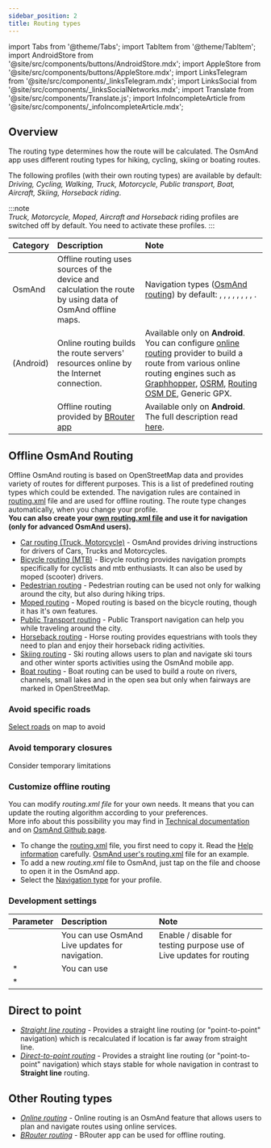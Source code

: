 ```yaml
---
sidebar_position: 2
title: Routing types
---
```


import Tabs from '@theme/Tabs';
import TabItem from '@theme/TabItem';
import AndroidStore from '@site/src/components/buttons/AndroidStore.mdx';
import AppleStore from '@site/src/components/buttons/AppleStore.mdx';
import LinksTelegram from '@site/src/components/_linksTelegram.mdx';
import LinksSocial from '@site/src/components/_linksSocialNetworks.mdx';
import Translate from '@site/src/components/Translate.js';
import InfoIncompleteArticle from '@site/src/components/_infoIncompleteArticle.mdx';


## Overview  

The routing type determines how the route will be calculated. The OsmAnd app uses different routing types for hiking, cycling, skiing or boating routes. 

The following profiles (with their own routing types) are available by default: *Driving, Cycling, Walking, Truck, Motorcycle, Public transport, Boat, Aircraft, Skiing, Horseback riding*.  

:::note  
*Truck, Motorcycle, Moped, Aircraft and Horseback* riding profiles are switched off by default. You need to activate these profiles.
:::

| Category | Description | Note |
|:------------|:---------------|:---------------|
| OsmAnd <Translate android="true" ids="shared_string_offline"/> |  Offline routing uses sources of the device and calculation the route by using data of OsmAnd offline maps.  |  Navigation types ([OsmAnd routing](https://github.com/osmandapp/OsmAnd-resources/blob/master/routing/routing.xml)) by default: <!-- Add links!!! --> <Translate android="true" ids="app_mode_boat"/>, <Translate android="true" ids="rendering_value_bicycle_name"/>, <Translate android="true" ids="routing_profile_direct_to"/>, <Translate android="true" ids="rendering_value_car_name"/>, <Translate android="true" ids="rendering_value_pedestrian_name"/>, <Translate android="true" ids="app_mode_public_transport"/>, <Translate android="true" ids="routing_profile_ski"/>, <Translate android="true" ids="routing_profile_straightline"/>, <Translate android="true" ids="horseback_riding"/>.            |
| <Translate android="true" ids="shared_string_online"/> (Android) |  Online routing builds the route servers' resources online by the Internet connection. | Available only on **Android**. You can configure [online routing](./online-routing.md) provider to build a route from various online routing engines such as [Graphhopper](https://graphhopper.com/), [OSRM](http://project-osrm.org/), [Routing OSM DE](https://routing.openstreetmap.de/), Generic GPX.  |
| <Translate android="true" ids="routing_profile_broutrer"/>  |  Offline routing provided by [BRouter app](https://brouter.de/)  | Available only on **Android**. The full description read [here](./brouter.md).   |

## Offline OsmAnd Routing

Offline OsmAnd routing is based on OpenStreetMap data and provides variety of routes for different purposes. This is a list of predefined routing types which could be extended. The navigation rules are contained in [routing.xml](../../../technical/osmand-file-formats/osmand-routing-xml.md) file and are used for offline routing. The route type changes automatically, when you change your profile.  
**You can also create your [own routing.xml file](#custom-routing) and use it for navigation (only for advanced OsmAnd users).**  

- [Car routing (Truck, Motorcycle)](./car-based-routing.md) - OsmAnd provides driving instructions for  drivers of Cars, Trucks and Motorcycles.  
- [Bicycle  routing (MTB)](./bicycle-based-routing.md) - Bicycle routing provides navigation prompts specifically for cyclists and mtb enthusiasts. It can also be used by moped (scooter) drivers.  
- [Pedestrian routing](./pedestrian-routing.md) - Pedestrian routing can be used not only for walking around the city, but also during hiking trips.
- [Moped routing](./moped-routing.md) - Moped routing is based on the bicycle routing, though it has it's own features.
- [Public Transport routing](./public-transport-navigation.md) - Public Transport navigation can help you while traveling around the city.
- [Horseback routing](./horse-routing.md) - Horse routing provides equestrians with tools they need to plan and enjoy their horseback riding activities.  
- [Skiing routing](./ski-routing.md) - Ski routing allows users to plan and navigate ski tours and other winter sports activities using the OsmAnd mobile app.  
- [Boat routing](./boat-navigation.md) - Boat routing can be used to build a route on rivers, channels, small lakes and in the open sea but only when fairways are marked in OpenStreetMap.

### Avoid specific roads

[Select roads](../../map/map-context-menu.md#avoid-road) on map to avoid


### Avoid temporary closures

Consider temporary limitations

### Customize offline routing

You can modify _routing.xml file_ for your own needs. It means that you can update the routing algorithm according to your preferences.  
More info about this possibility you may find in [Technical documentation](../../../technical/osmand-file-formats/osmand-routing-xml.md) and on [OsmAnd Github page](https://github.com/osmandapp/OsmAnd-resources/blob/master/routing/routing.xml).  

- To change the [routing.xml](https://github.com/osmandapp/OsmAnd-resources/blob/master/routing/routing.xml) file, you first need to copy it. Read the [Help information](https://github.com/osmandapp/OsmAnd-resources/blob/master/routing/routing.xml#L25) carefully. [OsmAnd user's routing.xml](https://groups.google.com/g/osmand/c/JvV7p_JJvEU) file for an example.
- To add a new *routing.xml* file to OsmAnd, just tap on the file and choose to open it in the OsmAnd app.
- Select the [Navigation type](../../navigation/route-navigation.md#type-of-navigation) for your profile.

### Development settings

| Parameter | Description | Note |
|:------------|:---------------|:---------------|
| *<Translate android="true" ids="use_live_routing"/>*  | You can use OsmAnd Live updates for navigation.  |  Enable / disable for testing purpose use of Live updates for routing |
| *<Translate android="true" ids="use_two_phase_routing"/>  | You can use <Translate android="true" ids="complex_routing_descr"/> |   |
| *<Translate android="true" ids="use_fast_recalculation"/> | <Translate android="true" ids="use_fast_recalculation_desc"/>  |   |

## Direct to point 

- *[Straight line routing](./straight-line-routing.md)* - Provides a straight line routing (or "point-to-point" navigation) which is recalculated if location is far away from straight line.  
- *[Direct-to-point routing](./direct-to-point-routing.md)* - Provides a straight line routing (or "point-to-point" navigation) which stays stable for whole navigation in contrast to **Straight line** routing.

## Other Routing types 

- *[Online routing](./online-routing.md)* - Online routing is an OsmAnd feature that allows users to plan and navigate routes using online services.  
- *[BRouter routing](./brouter.md)* - BRouter app can be used for offline routing.

